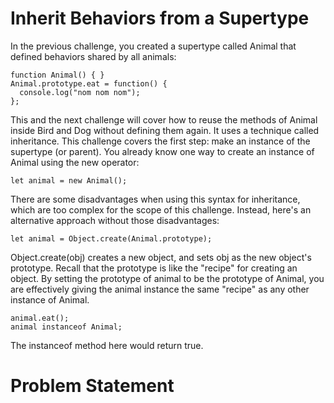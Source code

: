 # Inherit Behaviors from a Supertype
In the previous challenge, you created a supertype called Animal that defined behaviors shared by all animals:
```
function Animal() { }
Animal.prototype.eat = function() {
  console.log("nom nom nom");
};
```
This and the next challenge will cover how to reuse the methods of Animal inside Bird and Dog without defining them again. It uses a technique called inheritance. This challenge covers the first step: make an instance of the supertype (or parent). You already know one way to create an instance of Animal using the new operator:
```
let animal = new Animal();
```
There are some disadvantages when using this syntax for inheritance, which are too complex for the scope of this challenge. Instead, here's an alternative approach without those disadvantages:
```
let animal = Object.create(Animal.prototype);
```
Object.create(obj) creates a new object, and sets obj as the new object's prototype. Recall that the prototype is like the "recipe" for creating an object. By setting the prototype of animal to be the prototype of Animal, you are effectively giving the animal instance the same "recipe" as any other instance of Animal.
```
animal.eat();
animal instanceof Animal;
```
The instanceof method here would return true.

# Problem Statement
